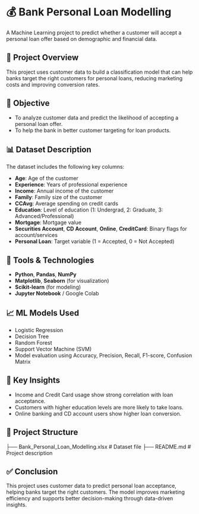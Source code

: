# 💰 Bank Personal Loan Modelling

A Machine Learning project to predict whether a customer will accept a personal loan offer based on demographic and financial data.

## 📂 Project Overview

This project uses customer data to build a classification model that can help banks target the right customers for personal loans, reducing marketing costs and improving conversion rates.

## 🧠 Objective

- To analyze customer data and predict the likelihood of accepting a personal loan offer.
- To help the bank in better customer targeting for loan products.

## 📊 Dataset Description

The dataset includes the following key columns:

- **Age**: Age of the customer
- **Experience**: Years of professional experience
- **Income**: Annual income of the customer
- **Family**: Family size of the customer
- **CCAvg**: Average spending on credit cards
- **Education**: Level of education (1: Undergrad, 2: Graduate, 3: Advanced/Professional)
- **Mortgage**: Mortgage value
- **Securities Account**, **CD Account**, **Online**, **CreditCard**: Binary flags for account/services
- **Personal Loan**: Target variable (1 = Accepted, 0 = Not Accepted)

## 🔧 Tools & Technologies

- **Python**, **Pandas**, **NumPy**
- **Matplotlib**, **Seaborn** (for visualization)
- **Scikit-learn** (for modeling)
- **Jupyter Notebook** / Google Colab

## 📈 ML Models Used

- Logistic Regression
- Decision Tree
- Random Forest
- Support Vector Machine (SVM)
- Model evaluation using Accuracy, Precision, Recall, F1-score, Confusion Matrix

## 📌 Key Insights

- Income and Credit Card usage show strong correlation with loan acceptance.
- Customers with higher education levels are more likely to take loans.
- Online banking and CD account users show higher loan conversion.

## 📁 Project Structure

├── Bank_Personal_Loan_Modelling.xlsx   # Dataset file
├── README.md                           # Project description


## ✅ Conclusion
This project uses customer data to predict personal loan acceptance, helping banks target the right customers. The model improves marketing efficiency and supports better decision-making through data-driven insights.

